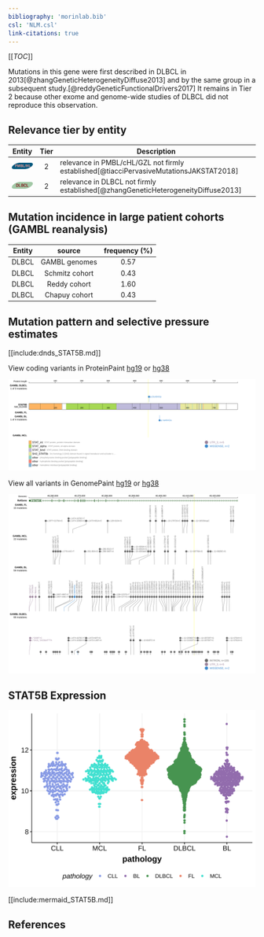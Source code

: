 ```yaml
---
bibliography: 'morinlab.bib'
csl: 'NLM.csl'
link-citations: true
---
```

[[_TOC_]]

Mutations in this gene were first described in DLBCL in 2013[@zhangGeneticHeterogeneityDiffuse2013] and by the same group in a subsequent study.[@reddyGeneticFunctionalDrivers2017] It remains in Tier 2 because other exome and genome-wide studies of DLBCL did not reproduce this observation. 



## Relevance tier by entity

|Entity|Tier|Description                              |
|:------:|:----:|-----------------------------------------|
|![PMBL](images/icons/PMBL_tier2.png)|2|relevance in PMBL/cHL/GZL not firmly established[@tiacciPervasiveMutationsJAKSTAT2018]|
|![DLBCL](images/icons/DLBCL_tier2.png) |2   |relevance in DLBCL not firmly established[@zhangGeneticHeterogeneityDiffuse2013]|

## Mutation incidence in large patient cohorts (GAMBL reanalysis)

|Entity|source        |frequency (%)|
|:------:|:--------------:|:-------------:|
|DLBCL |GAMBL genomes |0.57         |
|DLBCL |Schmitz cohort|0.43         |
|DLBCL |Reddy cohort  |1.60         |
|DLBCL |Chapuy cohort |0.43         |

## Mutation pattern and selective pressure estimates

[[include:dnds_STAT5B.md]]



View coding variants in ProteinPaint [hg19](https://morinlab.github.io/LLMPP/GAMBL/STAT5B_protein.html)  or [hg38](https://morinlab.github.io/LLMPP/GAMBL/STAT5B_protein_hg38.html)

![](images/proteinpaint/STAT5B_NM_012448.svg)

View all variants in GenomePaint [hg19](https://morinlab.github.io/LLMPP/GAMBL/STAT5B.html)  or [hg38](https://morinlab.github.io/LLMPP/GAMBL/STAT5B_hg38.html)

![](images/proteinpaint/STAT5B.svg)

## STAT5B Expression
![](images/gene_expression/STAT5B_by_pathology.svg)
<!-- ORIGIN: zhangGeneticHeterogeneityDiffuse2013 -->
<!-- PMBL: tiacciPervasiveMutationsJAKSTAT2018b -->
<!-- DLBCL: zhangGeneticHeterogeneityDiffuse2013 -->

[[include:mermaid_STAT5B.md]]

## References
